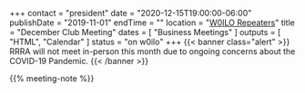 +++
contact = "president"
date = "2020-12-15T19:00:00-06:00"
publishDate = "2019-11-01"
endTime = ""
location = "[W0ILO Repeaters](/radios/)"
title = "December Club Meeting"
dates = [ "Business Meetings" ]
outputs = [ "HTML", "Calendar" ]
status = "on w0ilo"
+++
{{< banner class="alert" >}}
RRRA will not meet in-person this month due to ongoing concerns
about the COVID-19 Pandemic.
{{< /banner >}}

{{% meeting-note %}}
